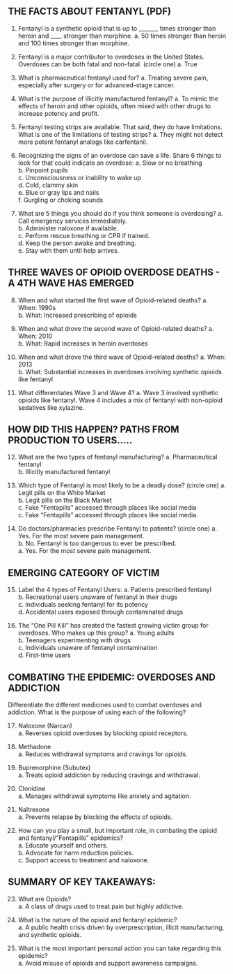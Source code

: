 
## THE FACTS ABOUT FENTANYL (PDF)

1. Fentanyl is a synthetic opioid that is up to _______ times stronger than heroin and ____ stronger than morphine.
   a. 50 times stronger than heroin and 100 times stronger than morphine.

2. Fentanyl is a major contributor to overdoses in the United States. Overdoses can be both fatal and non-fatal. (circle one)
   a. True

3. What is pharmaceutical fentanyl used for?
   a. Treating severe pain, especially after surgery or for advanced-stage cancer.

4. What is the purpose of illicitly manufactured fentanyl?
   a. To mimic the effects of heroin and other opioids, often mixed with other drugs to increase potency and profit.

5. Fentanyl testing strips are available. That said, they do have limitations. What is one of the limitations of testing strips?
   a. They might not detect more potent fentanyl analogs like carfentanil.

6. Recognizing the signs of an overdose can save a life. Share 6 things to look for that could indicate an overdose:
   a. Slow or no breathing  
   b. Pinpoint pupils  
   c. Unconsciousness or inability to wake up  
   d. Cold, clammy skin  
   e. Blue or gray lips and nails  
   f. Gurgling or choking sounds  

7. What are 5 things you should do if you think someone is overdosing?
   a. Call emergency services immediately.  
   b. Administer naloxone if available.  
   c. Perform rescue breathing or CPR if trained.  
   d. Keep the person awake and breathing.  
   e. Stay with them until help arrives.

## THREE WAVES OF OPIOID OVERDOSE DEATHS - A 4TH WAVE HAS EMERGED

8. When and what started the first wave of Opioid-related deaths?
   a. When: 1990s  
   b. What: Increased prescribing of opioids  

9. When and what drove the second wave of Opioid-related deaths?
   a. When: 2010  
   b. What: Rapid increases in heroin overdoses  

10. When and what drove the third wave of Opioid-related deaths?
    a. When: 2013  
    b. What: Substantial increases in overdoses involving synthetic opioids like fentanyl  

11. What differentiates Wave 3 and Wave 4?
    a. Wave 3 involved synthetic opioids like fentanyl. Wave 4 includes a mix of fentanyl with non-opioid sedatives like xylazine.

## HOW DID THIS HAPPEN? PATHS FROM PRODUCTION TO USERS…..

12. What are the two types of fentanyl manufacturing?
    a. Pharmaceutical fentanyl  
    b. Illicitly manufactured fentanyl  

13. Which type of Fentanyl is most likely to be a deadly dose? (circle one)
    a. Legit pills on the White Market  
    b. Legit pills on the Black Market  
    c. Fake “Fentapills” accessed through places like social media  
    c. Fake “Fentapills” accessed through places like social media.  

14. Do doctors/pharmacies prescribe Fentanyl to patients? (circle one)
    a. Yes. For the most severe pain management.  
    b. No. Fentanyl is too dangerous to ever be prescribed.  
    a. Yes. For the most severe pain management.  

## EMERGING CATEGORY OF VICTIM

15. Label the 4 types of Fentanyl Users:
    a. Patients prescribed fentanyl  
    b. Recreational users unaware of fentanyl in their drugs  
    c. Individuals seeking fentanyl for its potency  
    d. Accidental users exposed through contaminated drugs  

16. The “One Pill Kill” has created the fastest growing victim group for overdoses. Who makes up this group?
    a. Young adults  
    b. Teenagers experimenting with drugs  
    c. Individuals unaware of fentanyl contamination  
    d. First-time users  

## COMBATING THE EPIDEMIC: OVERDOSES AND ADDICTION

Differentiate the different medicines used to combat overdoses and addiction. What is the purpose of using each of the following?

17. Naloxone (Narcan)  
    a. Reverses opioid overdoses by blocking opioid receptors.  

18. Methadone  
    a. Reduces withdrawal symptoms and cravings for opioids.  

19. Buprenorphine (Subutex)  
    a. Treats opioid addiction by reducing cravings and withdrawal.  

20. Clonidine  
    a. Manages withdrawal symptoms like anxiety and agitation.  

21. Naltrexone  
    a. Prevents relapse by blocking the effects of opioids.  

22. How can you play a small, but important role, in combating the opioid and fentanyl/”Fentapills” epidemics?  
    a. Educate yourself and others.  
    b. Advocate for harm reduction policies.  
    c. Support access to treatment and naloxone.  

## SUMMARY OF KEY TAKEAWAYS:

23. What are Opioids?  
    a. A class of drugs used to treat pain but highly addictive.  

24. What is the nature of the opioid and fentanyl epidemic?  
    a. A public health crisis driven by overprescription, illicit manufacturing, and synthetic opioids.  

25. What is the most important personal action you can take regarding this epidemic?  
    a. Avoid misuse of opioids and support awareness campaigns.  
